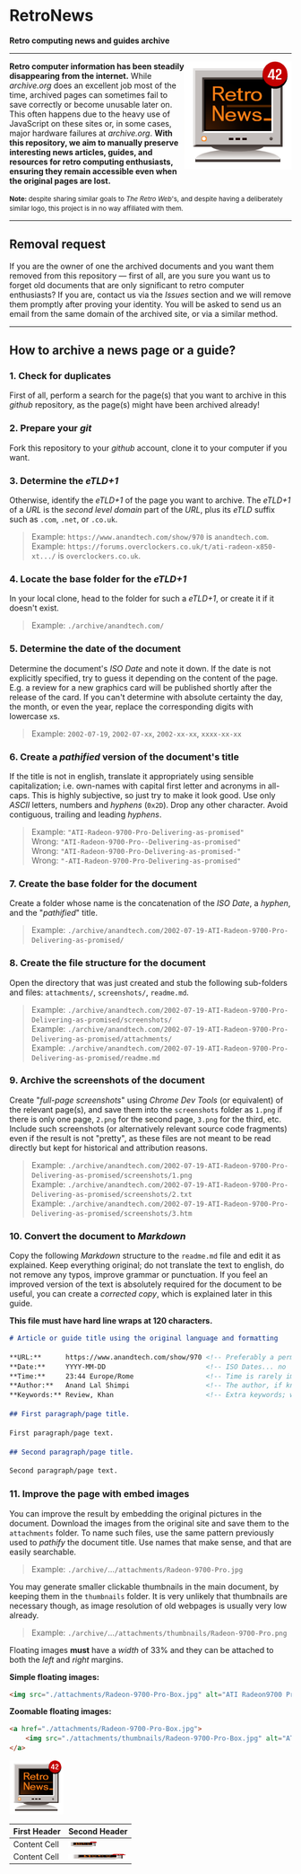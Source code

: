 # RetroNews

**Retro computing news and guides archive**

------------------------------------------------------------------------------------------------------------------------

<img src="./embeds/logo192.png" align="right">

**Retro computer information has been steadily disappearing from the internet.** While _archive.org_ does an excellent
job most of the time, archived pages can sometimes fail to save correctly or become unusable later on. This often
happens due to the heavy use of JavaScript on these sites or, in some cases, major hardware failures at _archive.org_.
**With this repository, we aim to manually preserve interesting news articles, guides, and resources for retro computing
enthusiasts, ensuring they remain accessible even when the original pages are lost.**

<small>**Note:** despite sharing similar goals to _The Retro Web_'s, and despite having a deliberately similar logo,
this project is in no way affiliated with them. </small>

------------------------------------------------------------------------------------------------------------------------

## Removal request

If you are the owner of one the archived documents and you want them removed from this repository — first of all, are
you sure you want us to forget old documents that are only significant to retro computer enthusiasts? If you are,
contact us via the _Issues_ section and we will remove them promptly after proving your identity. You will be asked to
send us an email from the same domain of the archived site, or via a similar method.

------------------------------------------------------------------------------------------------------------------------

## How to archive a news page or a guide?

<!--------------------------------------------------------------------------------------------------------------------->

### 1. Check for duplicates

First of all, perform a search for the page(s) that you want to archive in this _github_ repository, as the page(s) might
have been archived already!

<!--------------------------------------------------------------------------------------------------------------------->

### 2. Prepare your _git_

Fork this repository to your _github_ account, clone it to your computer if you want.

<!--------------------------------------------------------------------------------------------------------------------->

### 3. Determine the _eTLD+1_
Otherwise, identify the _eTLD+1_ of the page you want to archive. The _eTLD+1_ of a _URL_ is the _second level domain_
part of the _URL_, plus its _eTLD_ suffix such as `.com`, `.net`, or `.co.uk`.

> Example: `https://www.anandtech.com/show/970` is `anandtech.com`.<br>
> Example: `https://forums.overclockers.co.uk/t/ati-radeon-x850-xt.../` is `overclockers.co.uk`.

<!--------------------------------------------------------------------------------------------------------------------->

### 4. Locate the base folder for the _eTLD+1_

In your local clone, head to the folder for such a _eTLD+1_, or create it if it doesn't exist.

> Example: `./archive/anandtech.com/`

<!--------------------------------------------------------------------------------------------------------------------->

### 5. Determine the date of the document

Determine the document's _ISO Date_ and note it down. If the date is not explicitly specified, try to guess it depending
on the content of the page. E.g. a review for a new graphics card will be published shortly after the release of the
card. If you can't determine with absolute certainty the day, the month, or even the year, replace the corresponding
digits with lowercase `x`s.

> Example: `2002-07-19`, `2002-07-xx`, `2002-xx-xx`, `xxxx-xx-xx`

<!--------------------------------------------------------------------------------------------------------------------->

### 6. Create a _pathified_ version of the document's title

If the title is not in english, translate it appropriately using sensible capitalization; i.e. own-names with capital
first letter and acronyms in all-caps. This is highly subjective, so just try to make it look good. Use only _ASCII_
letters, numbers and _hyphens_ (`0x2D`). Drop any other character. Avoid contiguous, trailing and leading _hyphens_.

> Example: `"ATI-Radeon-9700-Pro-Delivering-as-promised"`<br>
> Wrong: `"ATI-Radeon-9700-Pro--Delivering-as-promised"`<br>
> Wrong: `"ATI-Radeon-9700-Pro-Delivering-as-promised-"`<br>
> Wrong: `"-ATI-Radeon-9700-Pro-Delivering-as-promised"`<br>

<!--------------------------------------------------------------------------------------------------------------------->

### 7. Create the base folder for the document

Create a folder whose name is the concatenation of the _ISO Date_, a _hyphen_, and the "_pathified_" title.

> Example: `./archive/anandtech.com/2002-07-19-ATI-Radeon-9700-Pro-Delivering-as-promised/`

<!--------------------------------------------------------------------------------------------------------------------->

### 8. Create the file structure for the document

Open the directory that was just created and stub the following sub-folders and files: `attachments/`,
`screenshots/`, `readme.md`.

> Example: `./archive/anandtech.com/2002-07-19-ATI-Radeon-9700-Pro-Delivering-as-promised/screenshots/`<br>
> Example: `./archive/anandtech.com/2002-07-19-ATI-Radeon-9700-Pro-Delivering-as-promised/attachments/`<br>
> Example: `./archive/anandtech.com/2002-07-19-ATI-Radeon-9700-Pro-Delivering-as-promised/readme.md`<br>

<!--------------------------------------------------------------------------------------------------------------------->

### 9. Archive the screenshots of the document

Create "_full-page screenshots_" using _Chrome Dev Tools_ (or equivalent) of the relevant page(s), and save them into
the `screenshots` folder as `1.png` if there is only one page, `2.png` for the second page, `3.png` for the third, etc.
Include such screenshots (or alternatively relevant source code fragments) even if the result is not "pretty", as these
files are not meant to be read directly but kept for historical and attribution reasons.

> Example: `./archive/anandtech.com/2002-07-19-ATI-Radeon-9700-Pro-Delivering-as-promised/screenshots/1.png`<br>
> Example: `./archive/anandtech.com/2002-07-19-ATI-Radeon-9700-Pro-Delivering-as-promised/screenshots/2.txt`<br>
> Example: `./archive/anandtech.com/2002-07-19-ATI-Radeon-9700-Pro-Delivering-as-promised/screenshots/3.htm`<br>

<!--------------------------------------------------------------------------------------------------------------------->

### 10. Convert the document to _Markdown_

Copy the following _Markdown_ structure to the `readme.md` file and edit it as explained. Keep everything original;
do not translate the text to english, do not remove any typos, improve grammar or punctuation. If you feel an improved
version of the text is absolutely required for the document to be useful, you can create a _corrected copy_, which is
explained later in this guide.

**This file must have hard line wraps at 120 characters.**

```md
# Article or guide title using the original language and formatting

**URL:**      https://www.anandtech.com/show/970 <!-- Preferably a permalink, if any. -->
**Date:**     YYYY-MM-DD                         <!-- ISO Dates... no 'murican dates. -->
**Time:**     23:44 Europe/Rome                  <!-- Time is rarely important but you can include it if necessary. -->
**Author:**   Anand Lal Shimpi                   <!-- The author, if known, otherwise omit this line. -->
**Keywords:** Review, Khan                       <!-- Extra keywords; words not already included in the page's body. -->

## First paragraph/page title.

First paragraph/page text.

## Second paragraph/page title.

Second paragraph/page text.
```

<!--------------------------------------------------------------------------------------------------------------------->

### 11. Improve the page with embed images

You can improve the result by embedding the original pictures in the document. Download the images from the original
site and save them to the `attachments` folder. To name such files, use the same pattern previously used to _pathify_
the document title. Use names that make sense, and that are easily searchable.

> Example: `./archive/`...`/attachments/Radeon-9700-Pro.jpg`<br>

You may generate smaller clickable thumbnails in the main document, by keeping them in the `thumbnails` folder. It is
very unlikely that thumbnails are necessary though, as image resolution of old webpages is usually very low already.

> Example: `./archive/`...`/attachments/thumbnails/Radeon-9700-Pro.png`<br>

Floating images **must** have a _width_ of 33% and they can be attached to both the _left_ and _right_ margins.

**Simple floating images:**

```html
<img src="./attachments/Radeon-9700-Pro-Box.jpg" alt="ATI Radeon9700 Pro" width="33%" align="right">
```

**Zoomable floating images:**

```html
<a href="./attachments/Radeon-9700-Pro-Box.jpg">
    <img src="./attachments/thumbnails/Radeon-9700-Pro-Box.jpg" alt="ATI Radeon9700 Pro" width="33%" align="left">
</a>
```

![alt text](./embeds/logo96.png)



| First Header  | Second Header |
| ------------- | ------------- |
| Content Cell  | <img src="./embeds/logo96.png" width="50%" height="10">  |
| Content Cell  | <img src="./embeds/logo96.png" width="100%" height="10">  |